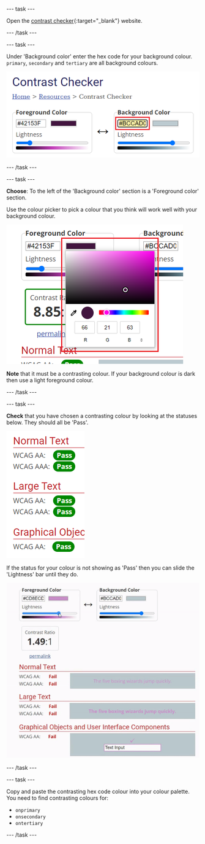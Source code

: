
--- task ---

Open the [contrast checker](https://webaim.org/resources/contrastchecker/){:target="_blank"} website.

--- /task ---

--- task ---

Under 'Background color' enter the hex code for your background colour. `primary`, `secondary` and `tertiary` are all background colours. 

![A screenshot of the contrast checker website. The hex code underneath background color is highlighted.](images/back-color.png)

--- /task ---

--- task ---

**Choose**: To the left of the 'Background color' section is a 'Foreground color' section. 

Use the colour picker to pick a colour that you think will work well with your background colour. 

![A screenshot of the contrast checker website. The colour picker underneath foreground color is highlighted.](images/fore-color.png)

**Note** that it must be a contrasting colour. If your background colour is dark then use a light foreground colour. 

--- /task ---

--- task ---

**Check** that you have chosen a contrasting colour by looking at the statuses below. They should all be 'Pass'.

![A screenshot of the contrast checker website. All of the statuses display the word: 'Pass'.](images/pass.PNG)

If the status for your colour is not showing as 'Pass' then you can slide the 'Lightness' bar until they do.

![Animation of the status bar being moved to the left and the statuses changing to 'Pass'.](images/adjust-contrast.gif)

--- /task ---

--- task ---

Copy and paste the contrasting hex code colour into your colour palette. You need to find contrasting colours for:

+ `onprimary`
+ `onsecondary`
+ `ontertiary`

--- /task ---



